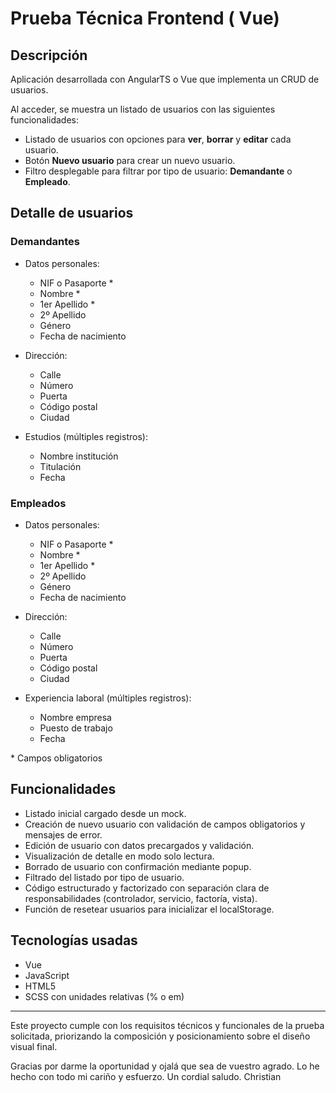 # Prueba Técnica Frontend ( Vue)

## Descripción

Aplicación desarrollada con AngularTS o Vue que implementa un CRUD de usuarios.

Al acceder, se muestra un listado de usuarios con las siguientes funcionalidades:

- Listado de usuarios con opciones para **ver**, **borrar** y **editar** cada usuario.
- Botón **Nuevo usuario** para crear un nuevo usuario.
- Filtro desplegable para filtrar por tipo de usuario: **Demandante** o **Empleado**.

## Detalle de usuarios

### Demandantes

- Datos personales:  
  - NIF o Pasaporte *  
  - Nombre *  
  - 1er Apellido *  
  - 2º Apellido  
  - Género  
  - Fecha de nacimiento

- Dirección:  
  - Calle  
  - Número  
  - Puerta  
  - Código postal  
  - Ciudad

- Estudios (múltiples registros):  
  - Nombre institución  
  - Titulación  
  - Fecha

### Empleados

- Datos personales:  
  - NIF o Pasaporte *  
  - Nombre *  
  - 1er Apellido *  
  - 2º Apellido  
  - Género  
  - Fecha de nacimiento

- Dirección:  
  - Calle  
  - Número  
  - Puerta  
  - Código postal  
  - Ciudad

- Experiencia laboral (múltiples registros):  
  - Nombre empresa  
  - Puesto de trabajo  
  - Fecha

\* Campos obligatorios

## Funcionalidades

- Listado inicial cargado desde un mock.
- Creación de nuevo usuario con validación de campos obligatorios y mensajes de error.
- Edición de usuario con datos precargados y validación.
- Visualización de detalle en modo solo lectura.
- Borrado de usuario con confirmación mediante popup.
- Filtrado del listado por tipo de usuario.
- Código estructurado y factorizado con separación clara de responsabilidades (controlador, servicio, factoría, vista).
- Función de resetear usuarios para inicializar el localStorage.

## Tecnologías usadas

- Vue
- JavaScript
- HTML5
- SCSS con unidades relativas (% o em)

---

Este proyecto cumple con los requisitos técnicos y funcionales de la prueba solicitada, priorizando la composición y posicionamiento sobre el diseño visual final.

Gracias por darme la oportunidad y ojalá que sea de vuestro agrado. Lo he hecho con todo mi cariño y esfuerzo. Un cordial saludo. Christian
